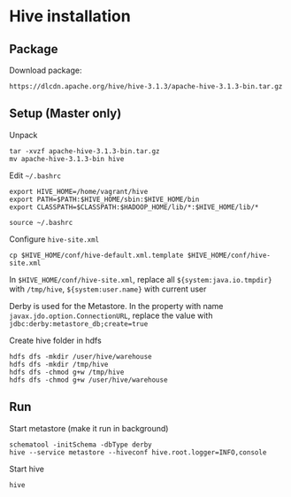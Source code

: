 # Hive installation

## Package

Download package:

```
https://dlcdn.apache.org/hive/hive-3.1.3/apache-hive-3.1.3-bin.tar.gz
```

## Setup (Master only)

Unpack

```
tar -xvzf apache-hive-3.1.3-bin.tar.gz
mv apache-hive-3.1.3-bin hive
```

Edit `~/.bashrc`

```
export HIVE_HOME=/home/vagrant/hive
export PATH=$PATH:$HIVE_HOME/sbin:$HIVE_HOME/bin
export CLASSPATH=$CLASSPATH:$HADOOP_HOME/lib/*:$HIVE_HOME/lib/*
```

```
source ~/.bashrc
```

Configure `hive-site.xml`

```
cp $HIVE_HOME/conf/hive-default.xml.template $HIVE_HOME/conf/hive-site.xml
```

In `$HIVE_HOME/conf/hive-site.xml`, replace all `${system:java.io.tmpdir}` with `/tmp/hive`, `${system:user.name}` with current user

Derby is used for the Metastore. In the property with name `javax.jdo.option.ConnectionURL`, replace the value with `jdbc:derby:metastore_db;create=true`

Create hive folder in hdfs
```
hdfs dfs -mkdir /user/hive/warehouse
hdfs dfs -mkdir /tmp/hive
hdfs dfs -chmod g+w /tmp/hive
hdfs dfs -chmod g+w /user/hive/warehouse
```

## Run
Start metastore (make it run in background)
```
schematool -initSchema -dbType derby
hive --service metastore --hiveconf hive.root.logger=INFO,console
```

Start hive
```
hive
```
